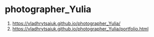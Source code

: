 # photographer_Yulia

1. https://vladhrytsaiuk.github.io/photographer_Yulia/
2. https://vladhrytsaiuk.github.io/photographer_Yulia/portfolio.html
